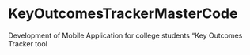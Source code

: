 KeyOutcomesTrackerMasterCode
============================

Development of Mobile Application for college students “Key Outcomes Tracker tool
